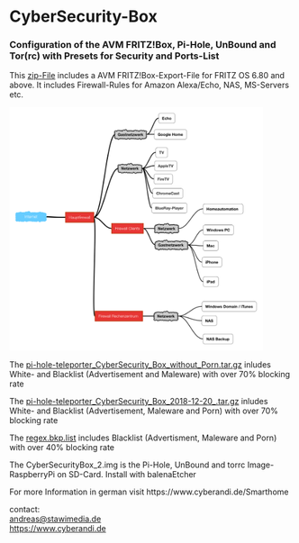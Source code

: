 # CyberSecurity-Box
<p>
<h3>Configuration of the AVM FRITZ!Box, Pi-Hole, UnBound and Tor(rc) with Presets for Security and Ports-List</h3>
</p><p>
This <a href="https://github.com/CyberAndi/CyberSecurity-Box/blob/master/CyberSecurityBox.zip">zip-File</a> includes a AVM FRITZ!Box-Export-File for FRITZ OS 6.80 and above.
It includes Firewall-Rules for Amazon 
Alexa/Echo, NAS, MS-Servers etc.
</p><p>
<img src="Schema.PNG" width="450px"></img>
</p><p>
  The <a href="https://github.com/CyberAndi/CyberSecurity-Box/blob/master/pi-hole-teleporter_CyberSecurity_Box_without_Porn.tar.gz">pi-hole-teleporter_CyberSecurity_Box_without_Porn.tar.gz</a> inludes White- and Blacklist (Advertisement and Maleware)
with over 70% blocking rate
</p><p>
  The <a href="https://github.com/CyberAndi/CyberSecurity-Box/blob/master/pi-hole-teleporter_CyberSecurity_Box_without_Porn.tar.gz">pi-hole-teleporter_CyberSecurity_Box_2018-12-20_.tar.gz</a> inludes White- and Blacklist (Advertisement, Maleware and Porn)
with over 70% blocking rate
</p><p>
  The <a href="https://github.com/CyberAndi/CyberSecurity-Box/blob/master/regex.bkp.list">regex.bkp.list</a> includes Blacklist (Advertisment, Maleware and Porn) with over 40% blocking rate 
</p><p>
The CyberSecurityBox_2.img is the Pi-Hole, UnBound and torrc Image-RaspberryPi on SD-Card. Install with balenaEtcher
</p><p>
For more Information in german visit https://www.cyberandi.de/Smarthome
</p><P>

contact: <br>
andreas@stawimedia.de<br>
https://www.cyberandi.de
</p>
